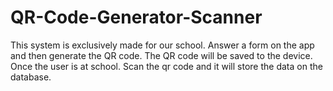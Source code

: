 # QR-Code-Generator-Scanner
This system is exclusively made for our school.
Answer a form on the app and then generate the QR code. The QR code will be saved to the device.
Once the user is at school. Scan the qr code and it will store the data on the database.
